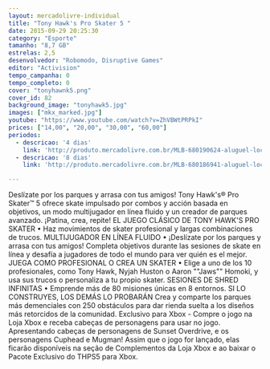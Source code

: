 ```yaml
---
layout: mercadolivre-individual
title: "Tony Hawk's Pro Skater 5 "
date: 2015-09-29 20:25:30
category: "Esporte"
tamanho: "8,7 GB"
estrelas: 2,5
desenvolvedor: "Robomodo, Disruptive Games"
editor: "Activision"
tempo_campanha: 0
tempo_completo: 0
cover: "tonyhawnk5.png"
cover_id: 82
background_image: "tonyhawk5.jpg"
images: ["mkx_marked.jpg"]
youtube: "https://www.youtube.com/watch?v=ZhVBWtPRPkI"
prices: ["14,00", "20,00", "30,00", "60,00"]
periodos:
  - descricao: '4 dias'
    link: 'http://produto.mercadolivre.com.br/MLB-680190624-aluguel-locaco-de-jogos-xbox-one-midia-digital-_JM'
  - descricao: '8 dias'
    link: 'http://produto.mercadolivre.com.br/MLB-680186941-aluguel-locaco-de-jogos-xbox-one-midia-digital-_JM'

---
```


Deslízate por los parques y arrasa con tus amigos! Tony Hawk's® Pro Skater™ 5 ofrece skate impulsado por combos y acción basada en objetivos, un modo multijugador en línea fluido y un creador de parques avanzado. ¡Patina, crea, repite! EL JUEGO CLÁSICO DE TONY HAWK'S PRO SKATER • Haz movimientos de skater profesional y largas combinaciones de trucos. MULTIJUGADOR EN LÍNEA FLUIDO • ¡Deslízate por los parques y arrasa con tus amigos! Completa objetivos durante las sesiones de skate en línea y desafía a jugadores de todo el mundo para ver quién es el mejor. JUEGA COMO PROFESIONAL O CREA UN SKATER • Elige a uno de los 10 profesionales, como Tony Hawk, Nyjah Huston o Aaron ""Jaws"" Homoki, y usa sus trucos o personaliza a tu propio skater. SESIONES DE SHRED INFINITAS • Emprende más de 80 misiones únicas en 8 entornos. SI LO CONSTRUYES, LOS DEMÁS LO PROBARÁN Crea y comparte los parques más demenciales con 250 obstáculos para dar rienda suelta a los diseños más retorcidos de la comunidad. Exclusivo para Xbox - Compre o jogo na Loja Xbox e receba cabeças de personagens para usar no jogo. Apresentando cabeças de personagens de Sunset Overdrive, e os personagens Cuphead e Mugman! Assim que o jogo for lançado, elas ficarão disponíveis na seção de Complementos da Loja Xbox e ao baixar o Pacote Exclusivo do THPS5 para Xbox.
